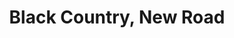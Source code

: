 ---
title: "Black Country, New Road"
summary: "A six-piece post-rock group from England who released their first sell-out single \"Athens, France\" in early 2019 on the label Speedy Wunderground and follow-up single 'Sunglasses' on Blank Editions. Subsequent releases include albums 'For The First Time' in early 2021 and the critically-acclaimed 'Ants From Up There' in early 2022."
image: "black-country-new-road.jpg"
---